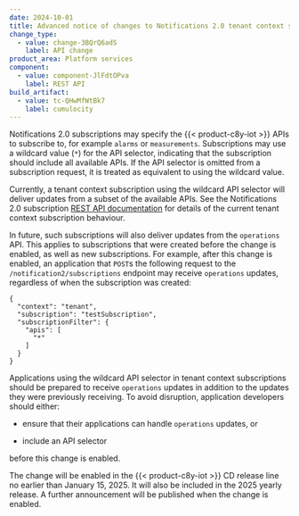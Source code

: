 ```yaml
---
date: 2024-10-01
title: Advanced notice of changes to Notifications 2.0 tenant context subscriptions with no API filter
change_type:
  - value: change-3BQrQ6adS
    label: API change
product_area: Platform services
component:
  - value: component-JlFdtOPva
    label: REST API
build_artifact:
  - value: tc-QHwMfWtBk7
    label: cumulocity
---
```


Notifications 2.0 subscriptions may specify the {{< product-c8y-iot >}}  APIs to subscribe to, for example `alarms` or `measurements`.
Subscriptions may use a wildcard value (`*`) for the API selector, indicating that the subscription should include all available APIs.
If the API selector is omitted from a subscription request, it is treated as equivalent to using the wildcard value.

Currently, a tenant context subscription using the wildcard API selector will deliver updates from a subset of the available APIs.
See the Notifications 2.0 subscription [REST API documentation](https://cumulocity.com/api/core/#operation/postNotificationSubscriptionResource) for details of the current tenant context subscription behaviour.

In future, such subscriptions will also deliver updates from the `operations` API.
This applies to subscriptions that were created before the change is enabled, as well as new subscriptions.
For example, after this change is enabled, an application that `POST`s the following request to the `/notification2/subscriptions` endpoint may receive `operations` updates, regardless of when the subscription was created:

```
{
  "context": "tenant",
  "subscription": "testSubscription",
  "subscriptionFilter": {
    "apis": [
      "*"
    ]
  }
}
```

Applications using the wildcard API selector in tenant context subscriptions should be prepared to receive `operations` updates in addition to the updates they were previously receiving.
To avoid disruption, application developers should either:

- ensure that their applications can handle `operations` updates, or

- include an API selector

before this change is enabled.


The change will be enabled in the {{< product-c8y-iot >}}  CD release line no earlier than January 15, 2025.
It will also be included in the 2025 yearly release.
A further announcement will be published when the change is enabled.
